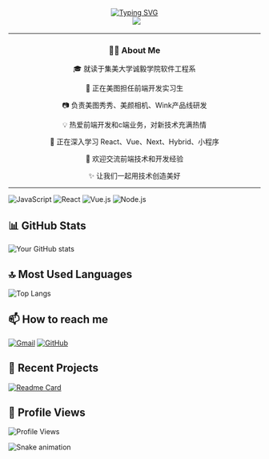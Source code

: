 <div align="center">
    <a href="https://git.io/typing-svg">
        <img src="https://readme-typing-svg.herokuapp.com?font=Fira+Code&size=40&pause=1000&center=true&vCenter=true&width=870&height=100&lines=Hello+World!+%F0%9F%91%8B+I'm+%E5%B0%8F%E5%BA%84zzz;A+Frontend+Developer+%26+Tech+Enthusiast+%F0%9F%8C%9F" alt="Typing SVG" />
    </a>
</div>

<div align="center">
    <img src="https://img.shields.io/badge/dynamic/json?logoColor=fff&logo=bilibili&color=000&labelColor=ff69b4&label=Bilibili&query=%24.data.totalSubs&suffix=%20Fans&url=https%3A%2F%2Fapi.spencerwoo.com%2Fsubstats%2F%3Fsource%3Dbilibili%26queryKey%3D你的B站ID" alt="">
    <img src="https://img.shields.io/badge/dynamic/json?logoColor=fff&logo=Github&color=000&labelColor=666&label=Github&query=%24.data.totalSubs&suffix=%20followers&url=https%3A%2F%2Fapi.spencerwoo.com%2Fsubstats%2F%3Fsource%3Dgithub%26queryKey%3DJiMei-University-Zhuang" alt="">
    <img src="https://komarev.com/ghpvc/?username=JiMei-University-Zhuang&&style=flat-square">
</div>

<hr>


<div align="center">

<h3>👨‍💻 About Me</h3>
<p>🎓 就读于集美大学诚毅学院软件工程系</p>
<p>💼 正在美图担任前端开发实习生</p>
<p>📷 负责美图秀秀、美颜相机、Wink产品线研发</p>
<p>💡 热爱前端开发和c端业务，对新技术充满热情</p>
<p>🌱 正在深入学习 React、Vue、Next、Hybrid、小程序</p>
<p>💬 欢迎交流前端技术和开发经验</p>
<p>✨ 让我们一起用技术创造美好</p>
<hr>

</div>

![JavaScript](https://img.shields.io/badge/-JavaScript-F7DF1E?style=flat-square&logo=javascript&logoColor=black)
![React](https://img.shields.io/badge/-React-61DAFB?style=flat-square&logo=react&logoColor=black)
![Vue.js](https://img.shields.io/badge/-Vue.js-4FC08D?style=flat-square&logo=vue.js&logoColor=white)
![Node.js](https://img.shields.io/badge/-Node.js-339933?style=flat-square&logo=node.js&logoColor=white)

## 📊 GitHub Stats

![Your GitHub stats](https://github-readme-stats.vercel.app/api?username=你的用户名&show_icons=true&theme=radical)

## 🔝 Most Used Languages

![Top Langs](https://github-readme-stats.vercel.app/api/top-langs/?username=你的用户名&layout=compact&theme=radical)

## 📫 How to reach me

[![Gmail](https://img.shields.io/badge/-Gmail-D14836?style=flat-square&logo=gmail&logoColor=white)](mailto:你的邮箱)
[![GitHub](https://img.shields.io/badge/-GitHub-181717?style=flat-square&logo=github)](https://github.com/你的用户名)

## 🎯 Recent Projects

[![Readme Card](https://github-readme-stats.vercel.app/api/pin/?username=你的用户名&repo=项目名称)](https://github.com/你的用户名/项目名称)

## 🌟 Profile Views

![Profile Views](https://komarev.com/ghpvc/?username=你的用户名&color=brightgreen)

<!-- 添加一个有趣的 snake 贪吃蛇动画 -->

![Snake animation](https://github.com/你的用户名/你的用户名/blob/output/github-contribution-grid-snake.svg)
